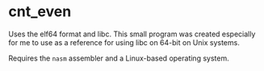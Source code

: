 # cnt_even

Uses the elf64 format and libc.
This small program was created especially for me to use as a reference for using libc on 64-bit on Unix systems.

Requires the `nasm` assembler and a Linux-based operating system.
